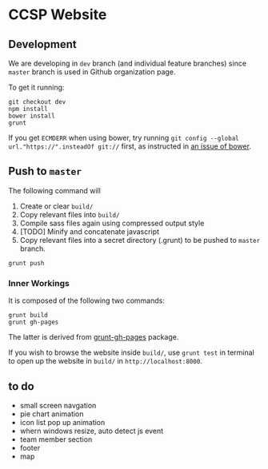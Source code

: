 CCSP Website
============

Development
-----------

We are developing in `dev` branch (and individual feature branches) since `master` branch is used in Github organization page.

To get it running:

```
git checkout dev
npm install
bower install
grunt
```

If you get `ECMDERR` when using bower, try running `git config --global url."https://".insteadOf git://` first, as instructed in [an issue of bower](https://github.com/bower/bower/issues/713#issuecomment-27484926).

Push to `master`
------------------

The following command will

1. Create or clear `build/`
1. Copy relevant files into `build/`
1. Compile sass files again using compressed output style
1. [TODO] Minify and concatenate javascript
1. Copy relevant files into a secret directory (.grunt) to be pushed to `master` branch.

```
grunt push
```

### Inner Workings

It is composed of the following two commands:

```
grunt build
grunt gh-pages
```

The latter is derived from [grunt-gh-pages](https://www.npmjs.org/package/grunt-gh-pages) package.

If you wish to browse the website inside `build/`, use `grunt test` in terminal to open up the website in `build/` in `http://localhost:8000`.


to do
------

- small screen navgation
- pie chart animation
- icon list pop up animation
- whern windows resize, auto detect js event 
- team member section
- footer
- map
